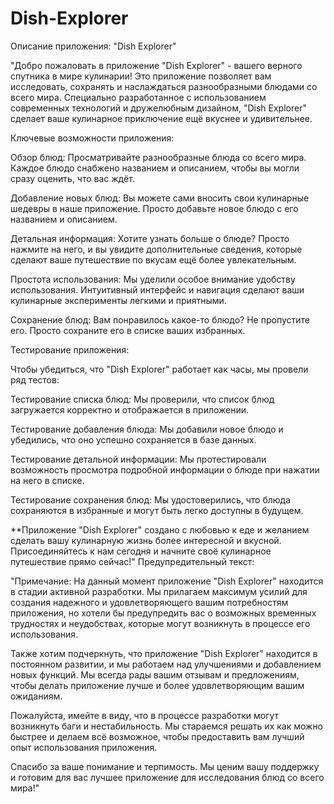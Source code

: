 # Dish-Explorer

Описание приложения: "Dish Explorer"

"Добро пожаловать в приложение "Dish Explorer" - вашего верного спутника в мире кулинарии! Это приложение позволяет вам исследовать, сохранять и наслаждаться разнообразными блюдами со всего мира. Специально разработанное с использованием современных технологий и дружелюбным дизайном, "Dish Explorer" сделает ваше кулинарное приключение ещё вкуснее и удивительнее.

Ключевые возможности приложения:

Обзор блюд: Просматривайте разнообразные блюда со всего мира. Каждое блюдо снабжено названием и описанием, чтобы вы могли сразу оценить, что вас ждёт.

Добавление новых блюд: Вы можете сами вносить свои кулинарные шедевры в наше приложение. Просто добавьте новое блюдо с его названием и описанием.

Детальная информация: Хотите узнать больше о блюде? Просто нажмите на него, и вы увидите дополнительные сведения, которые сделают ваше путешествие по вкусам ещё более увлекательным.

Простота использования: Мы уделили особое внимание удобству использования. Интуитивный интерфейс и навигация сделают ваши кулинарные эксперименты легкими и приятными.

Сохранение блюд: Вам понравилось какое-то блюдо? Не пропустите его. Просто сохраните его в списке ваших избранных.

Тестирование приложения:

Чтобы убедиться, что "Dish Explorer" работает как часы, мы провели ряд тестов:

Тестирование списка блюд: Мы проверили, что список блюд загружается корректно и отображается в приложении.

Тестирование добавления блюда: Мы добавили новое блюдо и убедились, что оно успешно сохраняется в базе данных.

Тестирование детальной информации: Мы протестировали возможность просмотра подробной информации о блюде при нажатии на него в списке.

Тестирование сохранения блюд: Мы удостоверились, что блюда сохраняются в избранные и могут быть легко доступны в будущем.

**Приложение "Dish Explorer" создано с любовью к еде и желанием сделать вашу кулинарную жизнь более интересной и вкусной. Присоединяйтесь к нам сегодня и начните своё кулинарное путешествие прямо сейчас!"
Предупредительный текст:

"Примечание: На данный момент приложение "Dish Explorer" находится в стадии активной разработки. Мы прилагаем максимум усилий для создания надежного и удовлетворяющего вашим потребностям приложения, но хотели бы предупредить вас о возможных временных трудностях и неудобствах, которые могут возникнуть в процессе его использования.

Также хотим подчеркнуть, что приложение "Dish Explorer" находится в постоянном развитии, и мы работаем над улучшениями и добавлением новых функций. Мы всегда рады вашим отзывам и предложениям, чтобы делать приложение лучше и более удовлетворяющим вашим ожиданиям.

Пожалуйста, имейте в виду, что в процессе разработки могут возникнуть баги и нестабильность. Мы стараемся решать их как можно быстрее и делаем всё возможное, чтобы предоставить вам лучший опыт использования приложения.

Спасибо за ваше понимание и терпимость. Мы ценим вашу поддержку и готовим для вас лучшее приложение для исследования блюд со всего мира!"
